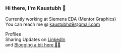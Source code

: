### Hi there, I'm Kaustubh  👋
Currently working at Siemens EDA (Mentor Graphics)<br>
You can reach me @ kaustubhd9@gmail.com<br>

Profiles<br>
Sharing Updates on <a href="https://www.linkedin.com/in/kaustubhdeokar/">LinkedIn</a><br>
and <a href="https://kaustubhdeokar.github.io/myblog">Blogging a bit here 🧗‍♂️</a><br>

<!--
**kaustubhdeokar/kaustubhdeokar** is a ✨ _special_ ✨ repository because its `README.md` (this file) appears on your GitHub profile.

Here are some ideas to get you started:

- 🔭 I’m currently working on ...
- 🌱 I’m currently learning ...
- 👯 I’m looking to collaborate on ...
- 🤔 I’m looking for help with ...
- 💬 Ask me about ...
- 📫 How to reach me: ...
- 😄 Pronouns: ...
- ⚡ Fun fact: ...
-->
